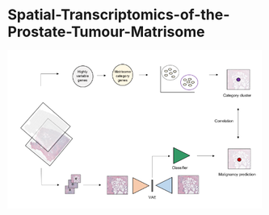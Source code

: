 # Spatial-Transcriptomics-of-the-Prostate-Tumour-Matrisome

![alt text](ST_PCa_Matri_Method_Img.png)
